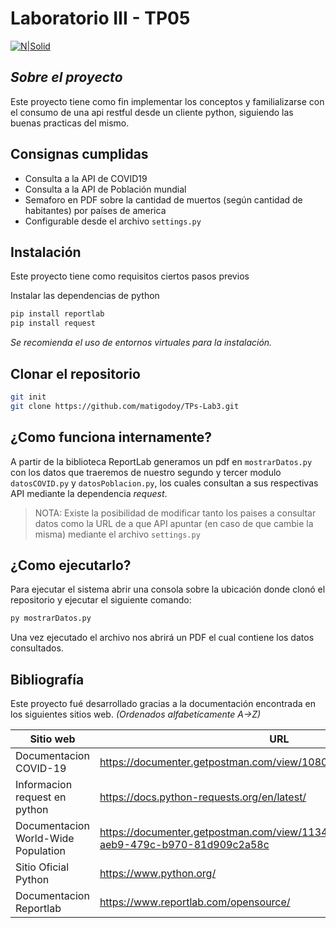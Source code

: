 # Laboratorio III - TP05

[![N|Solid](https://www.ubp.edu.ar/wp-content/themes/ubp-pmkt/img/logo-ubp.png)](https://www.ubp.edu.ar/)

## _Sobre el proyecto_


Este proyecto tiene como fin implementar los conceptos y familializarse con el consumo de una api restful desde un cliente python, siguiendo las buenas practicas del mismo.

## Consignas cumplidas
- Consulta a la API de COVID19 
- Consulta a la API de Población mundial
- Semaforo en PDF sobre la cantidad de muertos (según cantidad de habitantes) por países de america
- Configurable desde el archivo `settings.py`

## Instalación

Este proyecto tiene como requisitos ciertos pasos previos

Instalar las dependencias de python 

```sh
pip install reportlab
pip install request
```

*Se recomienda el uso de entornos virtuales para la instalación.*

## Clonar el repositorio

```sh
git init
git clone https://github.com/matigodoy/TPs-Lab3.git
```

## ¿Como funciona internamente?

A partir de la biblioteca ReportLab generamos un pdf en `mostrarDatos.py` con los datos que traeremos de nuestro segundo y tercer modulo `datosCOVID.py` y `datosPoblacion.py`, los cuales consultan a sus respectivas API mediante la dependencia *request*.

>NOTA: Existe la posibilidad de modificar tanto los paises a consultar datos como la URL de a que API apuntar (en caso de que cambie la misma) mediante el archivo `settings.py` 

## ¿Como ejecutarlo?
Para ejecutar el sistema abrir una consola sobre la ubicación donde clonó el repositorio y ejecutar el siguiente comando:
```sh
py mostrarDatos.py
```
Una vez ejecutado el archivo nos abrirá un PDF el cual contiene los datos consultados.


   ## Bibliografía

Este proyecto fué desarrollado gracias a la documentación encontrada en los siguientes sitios web.
_(Ordenados alfabetícamente A->Z)_

| Sitio web | URL |
| ------ | ------ |
| Documentacion COVID-19 | https://documenter.getpostman.com/view/10808728/SzS8rjbc |
| Informacion request en python | https://docs.python-requests.org/en/latest/ |
| Documentacion World-Wide Population | https://documenter.getpostman.com/view/1134062/T1LJjU52#abee09ea-aeb9-479c-b970-81d909c2a58c |
| Sitio Oficial Python | https://www.python.org/ |
| Documentacion Reportlab | https://www.reportlab.com/opensource/ |

